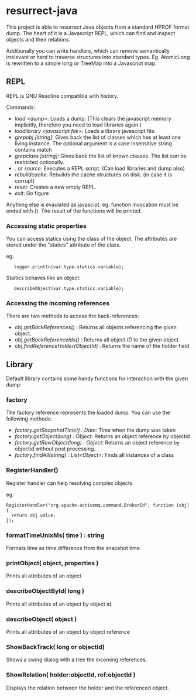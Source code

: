 # resurrect-java

This project is able to resurrect Java objects from a standard HPROF format dump. The heart of it is a Javascript REPL, which can find and inspect objects and their relations.

Additionally you can write handlers, which can remove semantically irrelevant or hard to traverse structures into standard types. Eg. AtomicLong is rewritten to a simple long or TreeMap into a Javascript map.

## REPL

REPL is GNU Readline compatible with history.

Commands:
- *load \<dump\>*: Loads a dump. (This clears the javascript memory implicitly, therefore you need to load libraries again.)
- *loadlibrary \<javascript file\>*: Loads a library javascript file.
- *grepobj [string]*: Gives back the list of classes which has at least one living instance. The optional argument is a case insensitive string contains match
- *grepclass [string]*: Gives back the list of known classes. The list can be restricted optionally.
- *.* or *source*: Executes a REPL script. (Can load libraries and dump also)
- *rebuildcache*: Rebuilds the cache structures on disk. (in case it is corrupt)
- *reset*: Creates a new emply REPL.
- *exit*: Go figure

Anything else is evaulated as javascipt. eg. function invocation must be ended with ().  The result of the functions will be printed.

### Accessing static properties

You can access statics using the class of the object.
The attributes are stored under the "statics" attribute of the class.

eg.
```
   logger.println(var.type.statics.variable);
```

Staitics behaves like an object:

```
   describeObject(var.type.statics.variable);
```

### Accessing the incoming references

There are two methods to access the back-references:

* obj.*getBackReferences()* : Returns all objects referencing the given object.
* obj.*getBackReferenceIds()* : Returns all object *ID* to the given object. 
* obj.*findReferenceHolder(ObjectId)* : Returns the name of the holder field  

## Library

Default library contains some handy functions for interaction with the given dump:

### factory

The factory reference represents the loaded dump. You can use the following methods:
- *factory.getSnapshotTime() : Date*: Time when the dump was taken
- *factory.getObject(long) : Object*: Returns an object reference by objectid
- *factory.getRawObject(long) : Object*: Returns an object reference by objectid without post processing.
- *factory.findAll(string) : List\<Object\>*: Finds all instances of a class

### RegisterHandler()

Register handler can help resolving complex objects. 

eg.
```
RegisterHandler("org.apache.activemq.command.BrokerId", function (obj) {
  return obj.value;
});
```

### formatTimeUnixMs( time ) : string

Formats time as time difference from the snapshot time.

### printObject( object, properties )

Prints all attributes of an object

### describeObjectById( long )

Prints all attributes of an object by object id.

### describeObject( object )

Prints all attributes of an object by object reference

### ShowBackTrack( long or objectId)

Shows a swing dialog with a tree the incoming references.

### ShowRelation( holder:objectId, ref:objectId )

Displays the relation between the holder and the referenced object.